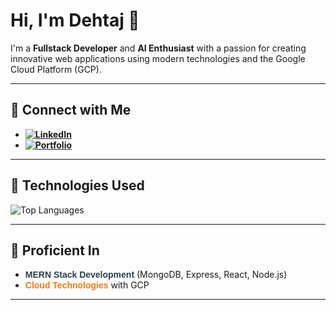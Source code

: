 # Hi, I'm Dehtaj 👋

I'm a **Fullstack Developer** and **AI Enthusiast** with a passion for creating innovative web applications using modern technologies and the Google Cloud Platform (GCP).

---

## 🔗 Connect with Me
- **[![LinkedIn](https://img.shields.io/badge/LinkedIn-blue?style=flat-square&logo=linkedin&logoColor=white)](https://www.linkedin.com/in/dehtaj-shaik-43350721b/)**
- **[![Portfolio]([https://img.shields.io/badge/Portfolio-ff6f61?style=flat-square&logo=google-chrome&logoColor=white)](https://github.com/dehtaj/my_portfolio.git)**

---

## 🚀 Technologies Used
![Top Languages](https://github-readme-stats.vercel.app/api/top-langs/?username=dehtaj&layout=compact&theme=radical)

---

## 🌱 Proficient In
- **<span style="color:#2C3E50; font-family: 'Arial', sans-serif;">MERN Stack Development</span>** (MongoDB, Express, React, Node.js)
- **<span style="color:#E67E22; font-family: 'Arial', sans-serif;">Cloud Technologies</span>** with GCP

---
